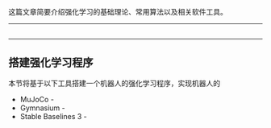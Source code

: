 这篇文章简要介绍强化学习的基础理论、常用算法以及相关软件工具。


---
## 



---
## 搭建强化学习程序

本节将基于以下工具搭建一个机器人的强化学习程序，实现机器人的

+ MuJoCo - 
+ Gymnasium - 
+ Stable Baselines 3 - 
